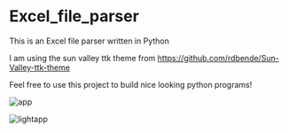 # Excel_file_parser
This is an Excel file parser written in Python 

I am using the sun valley ttk theme from https://github.com/rdbende/Sun-Valley-ttk-theme

Feel free to use this project to build nice looking python programs!


![app](https://github.com/David-Vermaak/Excel_file_parser/assets/100315563/507bfe09-b3e2-4a38-84ca-71a869ccf60d)

![lightapp](https://github.com/David-Vermaak/Excel_file_parser/assets/100315563/d86920c3-6f79-4dcf-983a-26dfe89a5c80)
